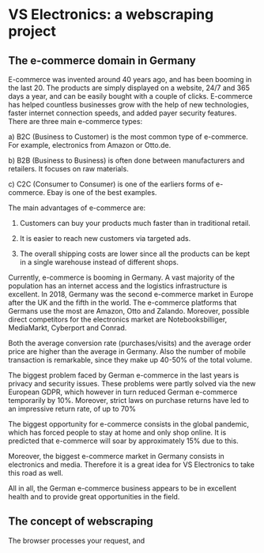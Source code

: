 # VS Electronics: a webscraping project

## The e-commerce domain in Germany

E-commerce was invented around 40 years ago, and has been booming in the last 20. The products are simply displayed on a website, 24/7 and 365 days a year, and can be easily bought with a couple of clicks. E-commerce has helped countless businesses grow with the help of new technologies, faster internet connection speeds, and added payer security features.
There are three main e-commerce types:

a) B2C (Business to Customer) is the most common type of e-commerce. For example, electronics from Amazon or Otto.de.

b) B2B (Business to Business) is often done between manufacturers and retailers. It focuses on raw materials.

c) C2C (Consumer to Consumer) is one of the earliers forms of e-commerce. Ebay is one of the best examples.

The main advantages of e-commerce are:

1) Customers can buy your products much faster than in traditional retail.

2) It is easier to reach new customers via targeted ads.

3) The overall shipping costs are lower since all the products can be kept in a single warehouse instead of different shops.

Currently, e-commerce is booming in Germany. A vast majority of the population has an internet access and the logistics infrastructure is excellent. In 2018, Germany was the second e-commerce market in Europe after the UK and the fifth in the world. The e-commerce platforms that Germans use the most are Amazon, Otto and Zalando. Moreover, possible direct competitors for the electronics market are Notebooksbilliger, MediaMarkt, Cyberport and Conrad.

Both the average conversion rate (purchases/visits) and the average order price are higher than the average in Germany. Also the number of mobile transaction is remarkable, since they make up 40-50% of the total volume. 

The biggest problem faced by German e-commerce in the last years is privacy and security issues. These problems were partly solved via the new European GDPR, which however in turn reduced German e-commerce temporarily by 10%. Moreover, strict laws on purchase returns have led to an impressive return rate, of up to 70% 

The biggest opportunity for e-commerce consists in the global pandemic, which has forced people to stay at home and only shop online. It is predicted that e-commerce will soar by approximately 15% due to this.

Moreover, the biggest e-commerce market in Germany consists in electronics and media. Therefore it is a great idea for VS Electronics to take this road as well.

All in all, the German e-commerce business appears to be in excellent health and to provide great opportunities in the field.

## The concept of webscraping

The browser processes your request, and 
